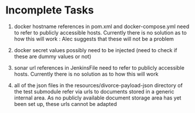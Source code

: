 # Incomplete Tasks

1. docker hostname references in pom.xml and docker-compose.yml need to refer to publicly accessible hosts. Currently there is no solution as to how this will work
: Alec suggests that these will not be a problem

2. docker secret values possibly need to be injected (need to check if these are dummy values or not)
 
3. sonar url references in JenkinsFile need to refer to publicly accessible hosts. Currently there is no solution as to how this will work

4. all of the json files in the resources/divorce-payload-json directory of the test submodule refer via urls to documents stored in a generic internal area. As no publicly available document storage area has yet been set up, these urls cannot be adapted
